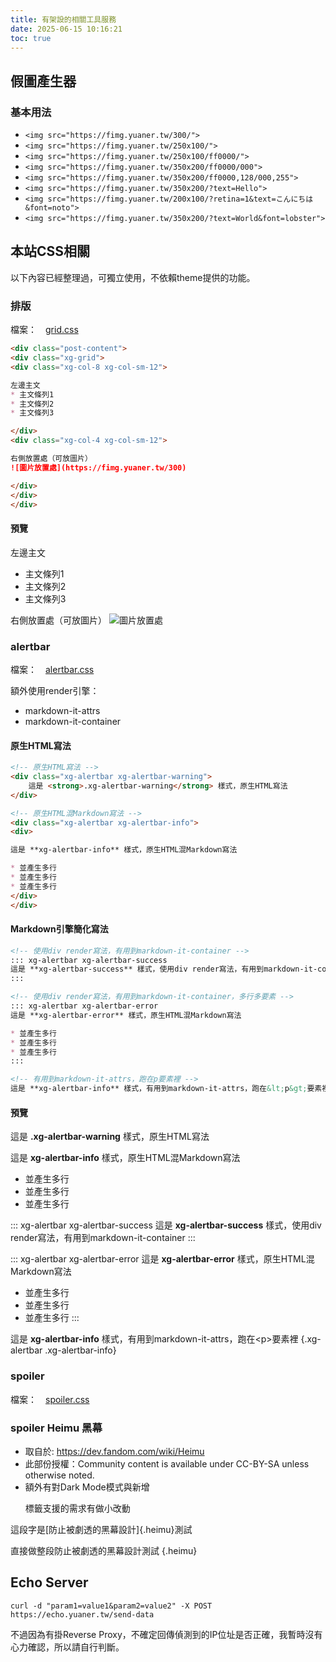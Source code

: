 ```yaml
---
title: 有架設的相關工具服務
date: 2025-06-15 10:16:21
toc: true
---
```


## 假圖產生器
### 基本用法
* `<img src="https://fimg.yuaner.tw/300/">`
* `<img src="https://fimg.yuaner.tw/250x100/">`
* `<img src="https://fimg.yuaner.tw/250x100/ff0000/">`
* `<img src="https://fimg.yuaner.tw/350x200/ff0000/000">`
* `<img src="https://fimg.yuaner.tw/350x200/ff0000,128/000,255">`
* `<img src="https://fimg.yuaner.tw/350x200/?text=Hello">`
* `<img src="https://fimg.yuaner.tw/200x100/?retina=1&text=こんにちは&font=noto">`
* `<img src="https://fimg.yuaner.tw/350x200/?text=World&font=lobster">`

## 本站CSS相關
以下內容已經整理過，可獨立使用，不依賴theme提供的功能。

### 排版
檔案：　[grid.css](/css/grid.css)

```markdown
<div class="post-content">
<div class="xg-grid">
<div class="xg-col-8 xg-col-sm-12">

左邊主文
* 主文條列1
* 主文條列2
* 主文條列3

</div>
<div class="xg-col-4 xg-col-sm-12">

右側放置處（可放圖片）
![圖片放置處](https://fimg.yuaner.tw/300)

</div>
</div>
</div>
```

#### 預覽
<div class="post-content">
<div class="xg-grid">
<div class="xg-col-8 xg-col-sm-12">

左邊主文
* 主文條列1
* 主文條列2
* 主文條列3

</div>
<div class="xg-col-4 xg-col-sm-12">

右側放置處（可放圖片）
![圖片放置處](https://fimg.yuaner.tw/300)

</div>
</div>
</div>

### alertbar
檔案：　[alertbar.css](/css/alertbar.css)

額外使用render引擎：
* markdown-it-attrs
* markdown-it-container

#### 原生HTML寫法
```markdown
<!-- 原生HTML寫法 -->
<div class="xg-alertbar xg-alertbar-warning">
    這是 <strong>.xg-alertbar-warning</strong> 樣式，原生HTML寫法
</div>

<!-- 原生HTML混Markdown寫法 -->
<div class="xg-alertbar xg-alertbar-info">
<div>

這是 **xg-alertbar-info** 樣式，原生HTML混Markdown寫法

* 並產生多行
* 並產生多行
* 並產生多行
</div>
</div>
```

#### Markdown引擎簡化寫法
```markdown
<!-- 使用div render寫法，有用到markdown-it-container -->
::: xg-alertbar xg-alertbar-success
這是 **xg-alertbar-success** 樣式，使用div render寫法，有用到markdown-it-container
:::

<!-- 使用div render寫法，有用到markdown-it-container，多行多要素 -->
::: xg-alertbar xg-alertbar-error
這是 **xg-alertbar-error** 樣式，原生HTML混Markdown寫法

* 並產生多行
* 並產生多行
* 並產生多行
:::

<!-- 有用到markdown-it-attrs，跑在p要素裡 -->
這是 **xg-alertbar-info** 樣式，有用到markdown-it-attrs，跑在&lt;p&gt;要素裡 {.xg-alertbar .xg-alertbar-info}
```

#### 預覽
<!-- 原生HTML寫法 -->
<div class="xg-alertbar xg-alertbar-warning">
    這是 <strong>.xg-alertbar-warning</strong> 樣式，原生HTML寫法
</div>

<!-- 原生HTML混Markdown寫法 -->
<div class="xg-alertbar xg-alertbar-info">
<div>

這是 **xg-alertbar-info** 樣式，原生HTML混Markdown寫法

* 並產生多行
* 並產生多行
* 並產生多行
</div>
</div>

<!-- 使用div render寫法，有用到markdown-it-container -->
::: xg-alertbar xg-alertbar-success
這是 **xg-alertbar-success** 樣式，使用div render寫法，有用到markdown-it-container
:::

<!-- 使用div render寫法，有用到markdown-it-container，多行多要素 -->
::: xg-alertbar xg-alertbar-error
這是 **xg-alertbar-error** 樣式，原生HTML混Markdown寫法

* 並產生多行
* 並產生多行
* 並產生多行
:::

<!-- 有用到markdown-it-attrs，跑在p要素裡 -->
這是 **xg-alertbar-info** 樣式，有用到markdown-it-attrs，跑在&lt;p&gt;要素裡 {.xg-alertbar .xg-alertbar-info}

### spoiler
檔案：　[spoiler.css](/css/spoiler.css)

### spoiler Heimu 黑幕
* 取自於: <https://dev.fandom.com/wiki/Heimu>
* 此部份授權：Community content is available under CC-BY-SA unless otherwise noted.
* 額外有對Dark Mode模式與新增 <p></p> 標籤支援的需求有做小改動

這段字是[防止被劇透的黑幕設計]{.heimu}測試

直接做整段防止被劇透的黑幕設計測試 {.heimu}

## Echo Server
```
curl -d "param1=value1&param2=value2" -X POST https://echo.yuaner.tw/send-data
````

不過因為有掛Reverse Proxy，不確定回傳偵測到的IP位址是否正確，我暫時沒有心力確認，所以請自行判斷。